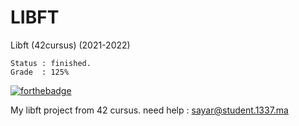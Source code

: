 # LIBFT

Libft (42cursus) (2021-2022)

	Status : finished.
	Grade  : 125%

[![forthebadge](https://forthebadge.com/images/badges/made-with-c.svg)](https://forthebadge.com)

My libft project from 42 cursus.
need help : sayar@student.1337.ma
